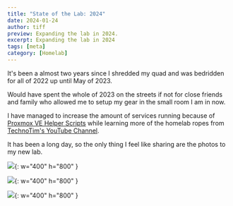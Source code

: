 ```yaml
---
title: "State of the Lab: 2024"
date: 2024-01-24
author: tiff
preview: Expanding the lab in 2024.
excerpt: Expanding the lab in 2024
tags: [meta]
category: [Homelab]
---
```


It's been a almost two years since I shredded my quad and was bedridden for all of 2022 up until May of 2023.

Would have spent the whole of 2023 on the streets if not for close friends and family who allowed me to setup my gear in the small room I am in now.

I have managed to increase the amount of services running because of [Proxmox VE Helper Scripts](https://tteck.github.io/Proxmox/) while learning more of the homelab ropes from [TechnoTim's YouTube Channel](https://www.youtube.com/@technotim). 

It has been a long day, so the only thing I feel like sharing are the photos to my new lab.

![](https://res.cloudinary.com/dnq1cp8ev/image/upload/c_scale,w_655/v1707544168/rack_aroxmw.jpg){: w="400" h="800" }

![](https://res.cloudinary.com/dnq1cp8ev/image/upload/c_scale,w_898/v1707544204/IMG_3235_Edited_louyi4.jpg){: w="400" h="800" }

![](https://res.cloudinary.com/dnq1cp8ev/image/upload/c_scale,w_904/v1707544214/IMG_0593_Edited_tgajfd.jpg){: w="400" h="800" }


